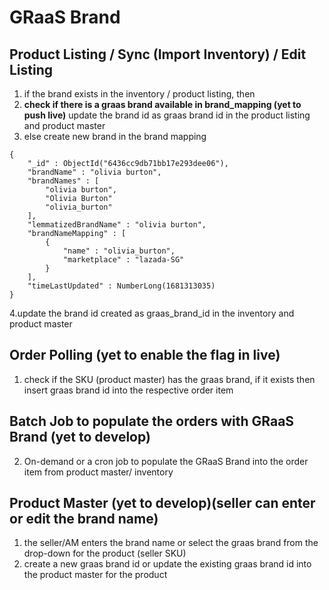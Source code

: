# GRaaS Brand

## Product Listing / Sync (Import Inventory) / Edit Listing

1. if the brand exists in the inventory / product listing, then
2. **check if there is a graas brand available in brand_mapping (yet to push live)** update the brand id as graas brand id in the product listing and product master
3. else create new brand in the brand mapping 
```
{
    "_id" : ObjectId("6436cc9db71bb17e293dee06"),
    "brandName" : "olivia burton",
    "brandNames" : [ 
        "olivia burton",
        "Olivia Burton"
        "olivia_burton"
    ],
    "lemmatizedBrandName" : "olivia burton",
    "brandNameMapping" : [ 
        {
            "name" : "olivia_burton",
            "marketplace" : "lazada-SG"
        }
    ],
    "timeLastUpdated" : NumberLong(1681313035)
}
```

4.update the brand id created as graas_brand_id in the inventory and product master 


## Order Polling (yet to enable the flag in live)
1. check if the SKU (product master) has the graas brand, if it exists then insert graas brand id into the respective order item

## Batch Job to populate the orders with GRaaS Brand (yet to develop)
2. On-demand or a cron job to populate the GRaaS Brand into the order item from product master/ inventory


## Product Master (yet to develop)(seller can enter or edit the brand name)
1. the seller/AM enters the brand name or select the graas brand from the drop-down for the product (seller SKU)
2. create a new graas brand id or update the existing graas brand id into the product master for the product 